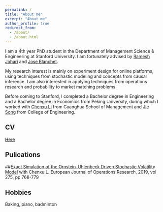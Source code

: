 ```yaml
---
permalink: /
title: "About me"
excerpt: "About me"
author_profile: true
redirect_from: 
  - /about/
  - /about.html
---
```


I am a 4th year PhD student in the Department of Management Science & Engineering at Stanford University. I am fortunately advised by [Ramesh Johari](http://web.stanford.edu/~rjohari/) and [Jose Blanchet](https://web.stanford.edu/~jblanche/).

My research interest is mainly on experiment design for online platforms, using techniques from stochastic modeling and concepts from causal inference. I am also interested in applying techniques from operations research and probability to market matching problems.

Before coming to Stanford, I completed a Bachelor degree in Engineering and a Bachelor degree in Economics from Peking University, during which I worked with [Chenxu Li](https://en.gsm.pku.edu.cn/conjsxq.jsp?urltype=tree.TreeTempUrl&wbtreeid=1099&user_id=cxli) from Guanghua School of Management and [Jie Song](https://en.coe.pku.edu.cn/faculty/facultyaz/891230.htm) from College of Engineering.

CV
------
[Here](http://linjiawu.github.io/files/paper1.pdf)


Pulications
------
##[Exact Simulation of the Ornstein-Uhlenbeck Driven Stochastic Volatility Model](https://www.sciencedirect.com/science/article/pii/S0377221718309986)
 with Chenxu L. European Journal of Operations Research, 2019, vol 275, pp 768-779



Hobbies
------
Baking, piano, badminton